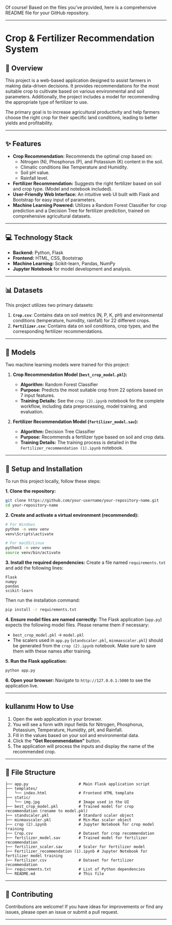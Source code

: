 Of course\! Based on the files you've provided, here is a comprehensive README file for your GitHub repository.

-----

# Crop & Fertilizer Recommendation System

## 📖 Overview

This project is a web-based application designed to assist farmers in making data-driven decisions. It provides recommendations for the most suitable crop to cultivate based on various environmental and soil parameters. Additionally, the project includes a model for recommending the appropriate type of fertilizer to use.

The primary goal is to increase agricultural productivity and help farmers choose the right crop for their specific land conditions, leading to better yields and profitability.

-----

## ✨ Features

  - **Crop Recommendation:** Recommends the optimal crop based on:
      - Nitrogen (N), Phosphorus (P), and Potassium (K) content in the soil.
      - Climatic conditions like Temperature and Humidity.
      - Soil pH value.
      - Rainfall level.
  - **Fertilizer Recommendation:** Suggests the right fertilizer based on soil and crop type. (Model and notebook included).
  - **User-Friendly Web Interface:** An intuitive web UI built with Flask and Bootstrap for easy input of parameters.
  - **Machine Learning Powered:** Utilizes a Random Forest Classifier for crop prediction and a Decision Tree for fertilizer prediction, trained on comprehensive agricultural datasets.

-----

## 💻 Technology Stack

  - **Backend:** Python, Flask
  - **Frontend:** HTML, CSS, Bootstrap
  - **Machine Learning:** Scikit-learn, Pandas, NumPy
  - **Jupyter Notebook** for model development and analysis.

-----

## 📊 Datasets

This project utilizes two primary datasets:

1.  **`Crop.csv`**: Contains data on soil metrics (N, P, K, pH) and environmental conditions (temperature, humidity, rainfall) for 22 different crops.
2.  **`Fertilizer.csv`**: Contains data on soil conditions, crop types, and the corresponding fertilizer recommendations.

-----

## 🤖 Models

Two machine learning models were trained for this project:

1.  **Crop Recommendation Model (`best_crop_model.pkl`):**

      - **Algorithm:** Random Forest Classifier
      - **Purpose:** Predicts the most suitable crop from 22 options based on 7 input features.
      - **Training Details:** See the `crop (2).ipynb` notebook for the complete workflow, including data preprocessing, model training, and evaluation.

2.  **Fertilizer Recommendation Model (`fertilizer_model.sav`):**

      - **Algorithm:** Decision Tree Classifier
      - **Purpose:** Recommends a fertilizer type based on soil and crop data.
      - **Training Details:** The training process is detailed in the `Fertilizer_recommendation (1).ipynb` notebook.

-----

## 🚀 Setup and Installation

To run this project locally, follow these steps:

**1. Clone the repository:**

```bash
git clone https://github.com/your-username/your-repository-name.git
cd your-repository-name
```

**2. Create and activate a virtual environment (recommended):**

```bash
# For Windows
python -m venv venv
venv\Scripts\activate

# For macOS/Linux
python3 -m venv venv
source venv/bin/activate
```

**3. Install the required dependencies:**
Create a file named `requirements.txt` and add the following lines:

```
Flask
numpy
pandas
scikit-learn
```

Then run the installation command:

```bash
pip install -r requirements.txt
```

**4. Ensure model files are named correctly:**
The Flask application (`app.py`) expects the following model files. Please rename them if necessary:

  - `best_crop_model.pkl` -\> `model.pkl`
  - The scalers used in `app.py` (`standscaler.pkl`, `minmaxscaler.pkl`) should be generated from the `crop (2).ipynb` notebook. Make sure to save them with these names after training.

**5. Run the Flask application:**

```bash
python app.py
```

**6. Open your browser:**
Navigate to `http://127.0.0.1:5000` to see the application live.

-----

## kullanımı How to Use

1.  Open the web application in your browser.
2.  You will see a form with input fields for Nitrogen, Phosphorus, Potassium, Temperature, Humidity, pH, and Rainfall.
3.  Fill in the values based on your soil and environmental data.
4.  Click the **"Get Recommendation"** button.
5.  The application will process the inputs and display the name of the recommended crop.

  ---

## 📁 File Structure

```
├── app.py                      # Main Flask application script
├── templates/
│   └── index.html              # Frontend HTML template
├── static/
│   └── img.jpg                 # Image used in the UI
├── best_crop_model.pkl         # Trained model for crop recommendation (rename to model.pkl)
├── standscaler.pkl             # Standard scaler object
├── minmaxscaler.pkl            # Min-Max scaler object
├── crop (2).ipynb              # Jupyter Notebook for crop model training
├── Crop.csv                    # Dataset for crop recommendation
├── fertilizer_model.sav        # Trained model for fertilizer recommendation
├── fertilizer_scaler.sav       # Scaler for fertilizer model
├── Fertilizer_recommendation (1).ipynb # Jupyter Notebook for fertilizer model training
├── Fertilizer.csv              # Dataset for fertilizer recommendation
├── requirements.txt            # List of Python dependencies
└── README.md                   # This file
```

-----

## 🤝 Contributing

Contributions are welcome\! If you have ideas for improvements or find any issues, please open an issue or submit a pull request.

-----
